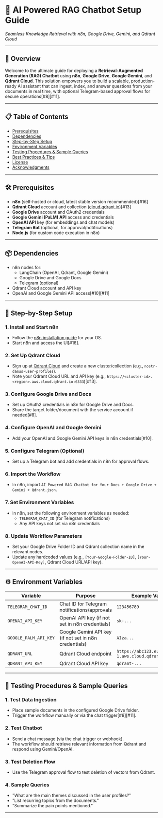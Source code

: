 # 🚀 AI Powered RAG Chatbot Setup Guide  
*Seamless Knowledge Retrieval with n8n, Google Drive, Gemini, and Qdrant Cloud*

---


## 🌟 Overview

Welcome to the ultimate guide for deploying a **Retrieval-Augmented Generation (RAG) Chatbot** using **n8n**, **Google Drive**, **Google Gemini**, and **Qdrant Cloud**. This solution empowers you to build a scalable, production-ready AI assistant that can ingest, index, and answer questions from your documents in real time, with optional Telegram-based approval flows for secure operations[#8][#11].

---

## 📋 Table of Contents

- [Prerequisites](#prerequisites)
- [Dependencies](#dependencies)
- [Step-by-Step Setup](#step-by-step-setup)
- [Environment Variables](#environment-variables)
- [Testing Procedures & Sample Queries](#testing-procedures--sample-queries)
- [Best Practices & Tips](#best-practices--tips)
- [License](#license)
- [Acknowledgments](#acknowledgments)

---

## 🛠 Prerequisites

- **n8n** (self-hosted or cloud, latest stable version recommended)[#16]
- **Qdrant Cloud** account and collection ([cloud.qdrant.io](https://cloud.qdrant.io))[#13]
- **Google Drive** account and OAuth2 credentials
- **Google Gemini (PaLM) API** access and credentials
- **OpenAI API** key (for embeddings and chat models)
- **Telegram Bot** (optional, for approval/notifications)
- **Node.js** (for custom code execution in n8n)

---

## 📦 Dependencies

- n8n nodes for:
  - LangChain (OpenAI, Qdrant, Google Gemini)
  - Google Drive and Google Docs
  - Telegram (optional)
- Qdrant Cloud account and API key
- OpenAI and Google Gemini API access[#10][#11]

---

## 🚦 Step-by-Step Setup

### 1. Install and Start n8n

- Follow the [n8n installation guide](https://docs.n8n.io/hosting/installation/) for your OS.
- Start n8n and access the UI[#16].

### 2. Set Up Qdrant Cloud

- Sign up at [Qdrant Cloud](https://cloud.qdrant.io) and create a new cluster/collection (e.g., `nostr-damus-user-profiles`).
- Note your Qdrant Cloud URL and API key (e.g., `https://<cluster-id>.<region>.aws.cloud.qdrant.io:6333`)[#13].

### 3. Configure Google Drive and Docs

- Set up OAuth2 credentials in n8n for Google Drive and Docs.
- Share the target folder/document with the service account if needed[#8].

### 4. Configure OpenAI and Google Gemini

- Add your OpenAI and Google Gemini API keys in n8n credentials[#10].

### 5. Configure Telegram (Optional)

- Set up a Telegram bot and add credentials in n8n for approval flows.

### 6. Import the Workflow

- In n8n, import `AI Powered RAG Chatbot for Your Docs + Google Drive + Gemini + Qdrant.json`.

### 7. Set Environment Variables

- In n8n, set the following environment variables as needed:
  - `TELEGRAM_CHAT_ID` (for Telegram notifications)
  - Any API keys not set via n8n credentials

### 8. Update Workflow Parameters

- Set your Google Drive Folder ID and Qdrant collection name in the relevant nodes.
- Update any hardcoded values (e.g., `[Your-Google-Folder-ID]`, `[Your-OpenAI-API-Key]`, Qdrant Cloud URL/API key).

---

## ⚙️ Environment Variables

| Variable              | Purpose                                      | Example Value                                          |
|-----------------------|----------------------------------------------|----------------------------------------------------    |
| `TELEGRAM_CHAT_ID`    | Chat ID for Telegram notifications/approvals | `123456789`                                            |
| `OPENAI_API_KEY`      | OpenAI API key (if not set in n8n credentials) | `sk-...`                                             |
| `GOOGLE_PALM_API_KEY` | Google Gemini API key (if not set in n8n credentials) | `AIza...`                                     |
| `QDRANT_URL`          | Qdrant Cloud endpoint                        | `https://abc123.eu-central-1.aws.cloud.qdrant.io:6333` |
| `QDRANT_API_KEY`      | Qdrant Cloud API key                         | `qdrant-...`                                           |

---

## 🧪 Testing Procedures & Sample Queries

### 1. Test Data Ingestion

- Place sample documents in the configured Google Drive folder.
- Trigger the workflow manually or via the chat trigger[#8][#11].

### 2. Test Chatbot

- Send a chat message (via the chat trigger or webhook).
- The workflow should retrieve relevant information from Qdrant and respond using Gemini/OpenAI.

### 3. Test Deletion Flow

- Use the Telegram approval flow to test deletion of vectors from Qdrant.

### 4. Sample Queries

- "What are the main themes discussed in the user profiles?"
- "List recurring topics from the documents."
- "Summarize the pain points mentioned."

---

